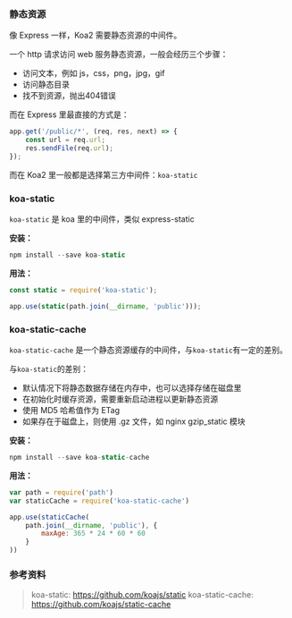 ### 静态资源
像 Express 一样，Koa2 需要静态资源的中间件。

一个 http 请求访问 web 服务静态资源，一般会经历三个步骤：

- 访问文本，例如 js，css，png，jpg，gif
- 访问静态目录
- 找不到资源，抛出404错误

<!-- more -->
而在 Express 里最直接的方式是：

```js
app.get('/public/*', (req, res, next) => {
    const url = req.url;
    res.sendFile(req.url);
});
```

而在 Koa2 里一般都是选择第三方中间件：`koa-static`

### koa-static
`koa-static` 是 koa 里的中间件，类似 express-static

**安装：**

```js
npm install --save koa-static
```

**用法：**

```js
const static = require('koa-static');

app.use(static(path.join(__dirname, 'public')));
```

### koa-static-cache
`koa-static-cache` 是一个静态资源缓存的中间件，与`koa-static`有一定的差别。

与`koa-static`的差别：
- 默认情况下将静态数据存储在内存中，也可以选择存储在磁盘里
- 在初始化时缓存资源，需要重新启动进程以更新静态资源
- 使用 MD5 哈希值作为 ETag
- 如果存在于磁盘上，则使用 .gz 文件，如 nginx gzip_static 模块

**安装：**

```js
npm install --save koa-static-cache
```

**用法：**

```js
var path = require('path')
var staticCache = require('koa-static-cache')

app.use(staticCache(
    path.join(__dirname, 'public'), {
        maxAge: 365 * 24 * 60 * 60
    }
))
```

### 参考资料
> koa-static: https://github.com/koajs/static
> koa-static-cache: https://github.com/koajs/static-cache
